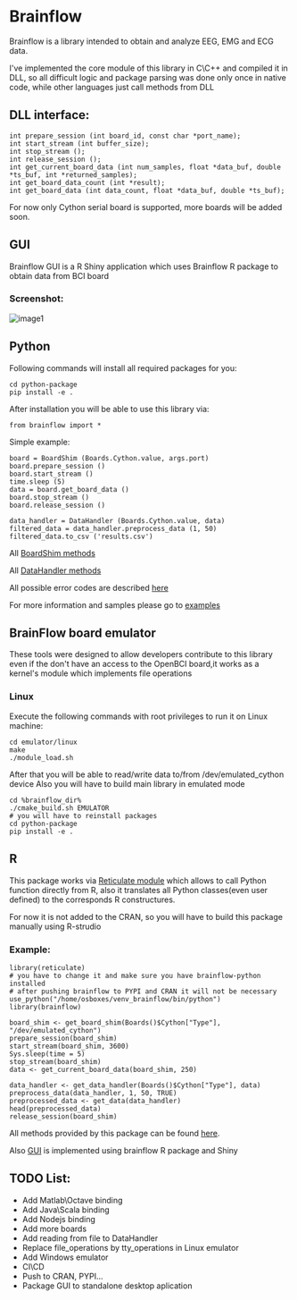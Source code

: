 # Brainflow

Brainflow is a library intended to obtain and analyze EEG, EMG and ECG data.

I've implemented the core module of this library in C\C++ and compiled it in DLL, so all difficult logic and package parsing
was done only once in native code, while other languages just call methods from DLL
## DLL interface:
```
int prepare_session (int board_id, const char *port_name);
int start_stream (int buffer_size);
int stop_stream ();
int release_session ();
int get_current_board_data (int num_samples, float *data_buf, double *ts_buf, int *returned_samples);
int get_board_data_count (int *result);
int get_board_data (int data_count, float *data_buf, double *ts_buf);
```
For now only Cython serial board is supported, more boards will be added soon.

## GUI
Brainflow GUI is a R Shiny application which uses Brainflow R package to obtain data from BCI board
### Screenshot:
![image1](https://farm2.staticflickr.com/1842/30854740608_e40c6c5248_o_d.png)

## Python
Following commands will install all required packages for you:
```
cd python-package
pip install -e .
``` 
After installation you will be able to use this library via:
```
from brainflow import *
```
Simple example:
```
board = BoardShim (Boards.Cython.value, args.port)
board.prepare_session ()
board.start_stream ()
time.sleep (5)
data = board.get_board_data ()
board.stop_stream ()
board.release_session ()

data_handler = DataHandler (Boards.Cython.value, data)
filtered_data = data_handler.preprocess_data (1, 50)
filtered_data.to_csv ('results.csv')
```
All [BoardShim methods](https://github.com/Andrey1994/brainflow/blob/master/python-package/brainflow/board_shim.py)

All [DataHandler methods](https://github.com/Andrey1994/brainflow/blob/master/python-package/brainflow/preprocess.py)

All possible error codes are described [here](https://github.com/Andrey1994/brainflow/blob/master/python-package/brainflow/exit_codes.py)

For more information and samples please go to [examples](https://github.com/Andrey1994/brainflow/tree/master/python-package/examples)


## BrainFlow board emulator

These tools were designed to allow developers contribute to this library even if the don't have an access to the OpenBCI board,it works as a kernel's module which implements file operations

### Linux
Execute the following commands with root privileges to run it on Linux machine:
```
cd emulator/linux
make
./module_load.sh
```
After that you will be able to read/write data to/from /dev/emulated_cython device
Also you will have to build main library in emulated mode
```
cd %brainflow_dir%
./cmake_build.sh EMULATOR
# you will have to reinstall packages
cd python-package
pip install -e .
```

## R
This package works via [Reticulate module](https://rstudio.github.io/reticulate/articles/introduction.html) which allows to call Python function directly from R, also it translates all Python classes(even user defined) to the corresponds R constructures.

For now it is not added to the CRAN, so you will have to build this package manually using R-strudio

### Example:
```
library(reticulate)
# you have to change it and make sure you have brainflow-python installed
# after pushing brainflow to PYPI and CRAN it will not be necessary
use_python("/home/osboxes/venv_brainflow/bin/python")
library(brainflow)

board_shim <- get_board_shim(Boards()$Cython["Type"], "/dev/emulated_cython")
prepare_session(board_shim)
start_stream(board_shim, 3600)
Sys.sleep(time = 5)
stop_stream(board_shim)
data <- get_current_board_data(board_shim, 250)

data_handler <- get_data_handler(Boards()$Cython["Type"], data)
preprocess_data(data_handler, 1, 50, TRUE)
preprocessed_data <- get_data(data_handler)
head(preprocessed_data)
release_session(board_shim)
```
All methods provided by this package can be found [here](https://github.com/Andrey1994/brainflow/tree/master/r-package/brainflow/R).

Also [GUI](https://github.com/Andrey1994/brainflow/tree/master/gui) is implemented using brainflow R package and Shiny

## TODO List:
* Add Matlab\Octave binding
* Add Java\Scala binding
* Add Nodejs binding
* Add more boards
* Add reading from file to DataHandler
* Replace file_operations by tty_operations in Linux emulator
* Add Windows emulator
* CI\CD
* Push to CRAN, PYPI...
* Package GUI to standalone desktop aplication
